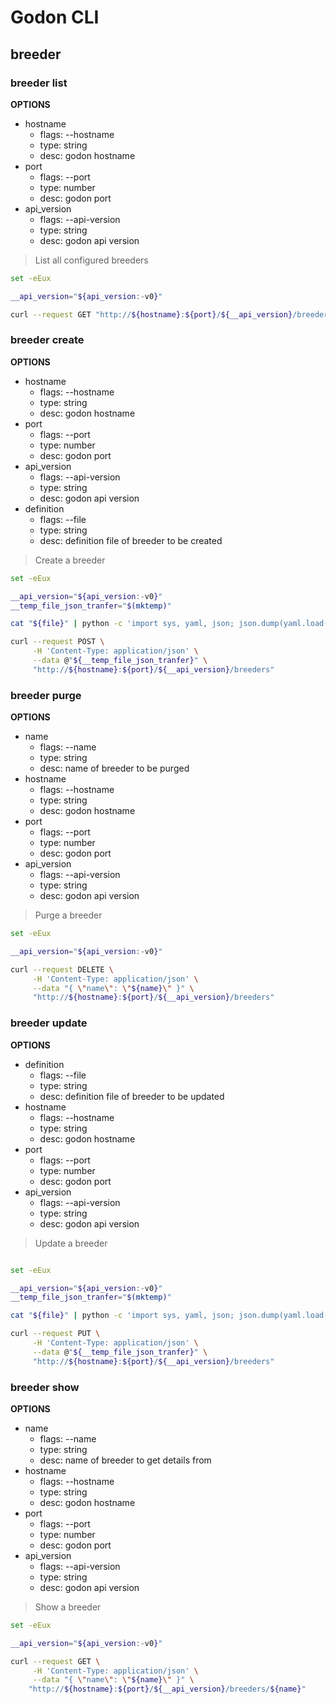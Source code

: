 <!--
Copyright (c) 2019 Matthias Tafelmeier.

This file is part of godon

godon is free software: you can redistribute it and/or modify
it under the terms of the GNU Affero General Public License as
published by the Free Software Foundation, either version 3 of the
License, or (at your option) any later version.

godon is distributed in the hope that it will be useful,
but WITHOUT ANY WARRANTY; without even the implied warranty of
MERCHANTABILITY or FITNESS FOR A PARTICULAR PURPOSE.  See the
GNU Affero General Public License for more details.

You should have received a copy of the GNU Affero General Public License
along with this godon. If not, see <http://www.gnu.org/licenses/>.
-->
# Godon CLI

## breeder

### breeder list

**OPTIONS**
* hostname
    * flags: --hostname
    * type: string
    * desc: godon hostname
* port
    * flags: --port
    * type: number
    * desc: godon port
* api_version
    * flags: --api-version
    * type: string
    * desc: godon api version


> List all configured breeders

~~~bash
set -eEux

__api_version="${api_version:-v0}"

curl --request GET "http://${hostname}:${port}/${__api_version}/breeders"
~~~

### breeder create

**OPTIONS**
* hostname
    * flags: --hostname
    * type: string
    * desc: godon hostname
* port
    * flags: --port
    * type: number
    * desc: godon port
* api_version
    * flags: --api-version
    * type: string
    * desc: godon api version
* definition
    * flags: --file
    * type: string
    * desc: definition file of breeder to be created

> Create a breeder

~~~bash
set -eEux

__api_version="${api_version:-v0}"
__temp_file_json_tranfer="$(mktemp)"

cat "${file}" | python -c 'import sys, yaml, json; json.dump(yaml.load(sys.stdin), sys.stdout, indent=4)' > "${__temp_file_json_tranfer}"

curl --request POST \
     -H 'Content-Type: application/json' \
     --data @"${__temp_file_json_tranfer}" \
     "http://${hostname}:${port}/${__api_version}/breeders"
~~~

### breeder purge

**OPTIONS**
* name
    * flags: --name
    * type: string
    * desc: name of breeder to be purged
* hostname
    * flags: --hostname
    * type: string
    * desc: godon hostname
* port
    * flags: --port
    * type: number
    * desc: godon port
* api_version
    * flags: --api-version
    * type: string
    * desc: godon api version

> Purge a breeder

~~~bash
set -eEux

__api_version="${api_version:-v0}"

curl --request DELETE \
     -H 'Content-Type: application/json' \
     --data "{ \"name\": \"${name}\" }" \
     "http://${hostname}:${port}/${__api_version}/breeders"
~~~

### breeder update

**OPTIONS**
* definition
    * flags: --file
    * type: string
    * desc: definition file of breeder to be updated
* hostname
    * flags: --hostname
    * type: string
    * desc: godon hostname
* port
    * flags: --port
    * type: number
    * desc: godon port
* api_version
    * flags: --api-version
    * type: string
    * desc: godon api version

> Update a breeder

~~~bash

set -eEux

__api_version="${api_version:-v0}"
__temp_file_json_tranfer="$(mktemp)"

cat "${file}" | python -c 'import sys, yaml, json; json.dump(yaml.load(sys.stdin), sys.stdout, indent=4)' > "${__temp_file_json_tranfer}"

curl --request PUT \
     -H 'Content-Type: application/json' \
     --data @"${__temp_file_json_tranfer}" \
     "http://${hostname}:${port}/${__api_version}/breeders"
~~~

### breeder show

**OPTIONS**
* name
    * flags: --name
    * type: string
    * desc: name of breeder to get details from
* hostname
    * flags: --hostname
    * type: string
    * desc: godon hostname
* port
    * flags: --port
    * type: number
    * desc: godon port
* api_version
    * flags: --api-version
    * type: string
    * desc: godon api version

> Show a breeder

~~~bash
set -eEux

__api_version="${api_version:-v0}"

curl --request GET \
     -H 'Content-Type: application/json' \
     --data "{ \"name\": \"${name}\" }" \
    "http://${hostname}:${port}/${__api_version}/breeders/${name}"
~~~
